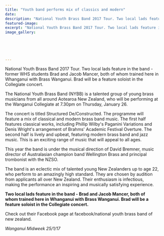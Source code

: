 ```yaml
---
title: "Youth band performs mix of classics and modern"
date: 
description: "National Youth Brass Band 2017 Tour. Two local lads feature in the band - former WHS students Brad and Jacob Mancer, both of whom trained here in Whanganui with Brass Wanganui..."
featured-image: 
excerpt: "National Youth Brass Band 2017 Tour. Two local lads feature in the band - former WHS students Brad and Jacob Mancer, both of whom trained here in Whanganui with Brass Wanganui."
image_gallery:
	
	
	
	
	
---
```


<p>National Youth Brass Band 2017 Tour. Two local lads feature in the band - former WHS students Brad and Jacob Mancer, both of whom trained here in Whanganui with Brass Wanganui. Brad will be a feature soloist in the Collegiate concert.</p>
<p>The National Youth Brass Band (NYBB) is a talented group of young brass musicians from all around Aotearoa New Zealand, who will be performing at the Wanganui Collegiate at 7.30pm on Thursday, January 26.</p>
<p>The concert is titled Structured De/Constructed. The programme will feature a mix of classical and modern brass band music. The first half features classical works, including Phillip Wilby's Paganini Variations and Denis Wright's arrangement of Brahms' Academic Festival Overture. The second half is lively and upbeat, featuring modern brass band and jazz music. This is an exciting range of music that will appeal to all ages.</p>
<p>This year the band is under the musical direction of David Bremner, music director of Australasian champion band Wellington Brass and principal trombonist with the NZSO.</p>
<p>The band is an eclectic mix of talented young New Zealanders up to age 22, who perform to an amazingly high standard. They are chosen by audition from applicants all over New Zealand. Their enthusiasm is infectious, making the performance an inspiring and musically satisfying experience.</p>
<p><strong>Two local lads feature in the band - Brad and Jacob Mancer, both of whom trained here in Whanganui with Brass Wanganui. Brad will be a feature soloist in the Collegiate concert.</strong></p>
<p>Check out their Facebook page at facebook/national youth brass band of new zealand.</p>
<p class="clear syndicator"><em>Wanganui Midweek 25/1/17</em></p>

